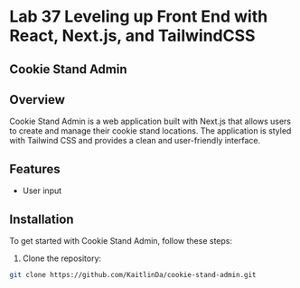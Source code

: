 # Lab 37 Leveling up Front End with React, Next.js, and TailwindCSS

## Cookie Stand Admin

## Overview
Cookie Stand Admin is a web application built with Next.js that allows users to create and manage their cookie stand locations. The application is styled with Tailwind CSS and provides a clean and user-friendly interface.

## Features
- User input

## Installation

To get started with Cookie Stand Admin, follow these steps:

1. Clone the repository:

```bash
git clone https://github.com/KaitlinDa/cookie-stand-admin.git

